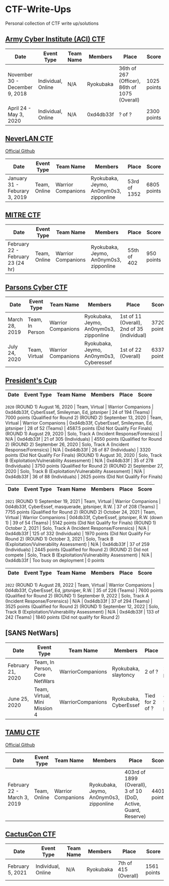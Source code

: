 # CTF-Write-Ups
Personal collection of CTF write up/solutions

## [Army Cyber Institute (ACI) CTF](https://www.acictf.com/)

Date | Event Type | Team Name | Members | Place | Score
---  | ---        | ---       | ---     | ---   | ---  
November 30 - December 9, 2018 | Individual, Online | N/A | Ryokubaka | 36th of 267 (Officer), 86th of 1075 (Overall) | 1025 points 
April 24 - May 3, 2020 | Individual, Online | N/A | 0xd4db33f | ? of ? | 2300 points

## [NeverLAN CTF](https://neverlanctf.com/) 
[Official Github](https://github.com/NeverLAN-CTF)

Date | Event Type | Team Name | Members | Place | Score
---  | ---        | ---       | ---     | ---   | ---  
January 31 - Feburary 3, 2019 | Team, Online | Warrior Companions | Ryokubaka, Jeymo, An0nym0s3, zipponline | 53rd of 1352 | 6805 points

## [MITRE CTF](https://mitrestemctf.org/)

Date | Event Type | Team Name | Members | Place | Score
---  | ---        | ---       | ---     | ---   | ---  
February 22 - February 23 (24 hr) | Team, Online | Warrior Companions | Ryokubaka, Jeymo, An0nym0s3, zipponline | 55th of 402 | 950 points

## [Parsons Cyber CTF](https://parsonscyber.com)

Date | Event Type | Team Name | Members | Place | Score
---  | ---        | ---       | ---     | ---   | ---  
March 28, 2019 | Team, In Person | Warrior Companions | Ryokubaka, Jeymo, An0nym0s3, zipponline | 1st of 11 (Overall), 2nd of 35 (individual) | 3720 points
July 24, 2020 | Team, Virtual | Warrior Companions | Ryokubaka, Jeymo, An0nym0s3, Cyberessef | 1st of 22 (Overall) | 6337 points

## [President's Cup](https://www.cisa.gov/presidentscup)

Date | Event Type | Team Name | Members | Place | Score
---  | ---        | ---       | ---     | ---   | ---  
`2020`
(ROUND 1) August 16, 2020 | Team, Virtual | Warrior Companions | 0xd4db33f, CyberEssef, Smileyman, Ed, jptsniper | 24 of 194 (Teams) | 7000 points (Qualified for Round 2)
(ROUND 2) September 13, 2020 | Team, Virtual | Warrior Companions | 0xd4db33f, CyberEssef, Smileyman, Ed, jptsniper | 28 of 52 (Teams) | 4587.5 points (Did Not Qualify For Finals)
(ROUND 1) August 29, 2020 | Solo, Track A (Incident Response/Forensics) | N/A | 0xd4db33f | 21 of 305 (Individuals) | 4550 points (Qualified for Round 2)
(ROUND 2) September 26, 2020 | Solo, Track A (Incident Response/Forensics) | N/A | 0xd4db33f | 26 of 87 (Individuals) | 3320 points (Did Not Qualify For Finals)
(ROUND 1) August 30, 2020 | Solo, Track B (Exploitation/Vulnerability Assessment) | N/A | 0xd4db33f | 35 of 278 (Individuals) | 3750 points (Qualified for Round 2)
(ROUND 2) September 27, 2020 | Solo, Track B (Exploitation/Vulnerability Assessment) | N/A | 0xd4db33f | 36 of 88 (Individuals) | 2625 points (Did Not Qualify For Finals)

Date | Event Type | Team Name | Members | Place | Score
---  | ---        | ---       | ---     | ---   | ---  
`2021`
(ROUND 1) September 19, 2021 | Team, Virtual | Warrior Companions | 0d4db33f, CyberEssef, masquerade, jptsniper, R.W. | 37 of 208 (Teams) | 7755 points (Qualified for Round 2)
(ROUND 2) October 24, 2021 | Team, Virtual | Warrior Companions | 0d4db33f, CyberEssef, jptsniper, R.W. (down 1) | 39 of 54 (Teams) | 5142 points (Did Not Qualify for Finals)
(ROUND 1) October 2, 2021 | Solo, Track A (Incident Response/Forensics) | N/A | 0xd4db33f | 125 of 332 (Individuals) | 1970 points (Did Not Qualify For Round 2)
(ROUND 1) October 3, 2021 | Solo, Track B (Exploitation/Vulnerability Assessment) | N/A | 0xd4db33f | 37 of 259 (Individuals) | 2445 points (Qualified for Round 2)
(ROUND 2) Did not compete | Solo, Track B (Exploitation/Vulnerability Assessment) | N/A | 0xd4db33f | Too busy on deployment | 0 points


Date | Event Type | Team Name | Members | Place | Score
---  | ---        | ---       | ---     | ---   | ---  
`2022`
(ROUND 1) August 28, 2022 | Team, Virtual | Warrior Companions | 0d4db33f, CyberEssef, Ed, jptsniper, R.W. | 35 of 226 (Teams) | 7600 points (Qualified for Round 2)
(ROUND 1) September 9, 2022 | Solo, Track A (Incident Response/Forensics) | N/A | 0xd4db33f | 37 of 294 (Teams) | 3525 points (Qualified for Round 2)
(ROUND 1) September 12, 2022 | Solo, Track B (Exploitation/Vulnerability Assessment) | N/A | 0xd4db33f | 133 of 242 (Teams) | 1840 points (Did not qualify for Round 2)


 ## [SANS NetWars] 

Date | Event Type | Team Name | Members | Place | Score
---  | ---        | ---       | ---     | ---   | ---  
February 21, 2020 | Team, In Person, Core NetWars | WarriorCompanions | Ryokubaka, slaytoncy | 2 of ? | 211 points
June 25, 2020 | Team, Virtual, Mini Mission 4 | WarriorCompanions | Ryokubaka, CyberEssef | Tied for 2 of ? | 89 (of 90 points) 

## [TAMU CTF](https://tamuctf.com/) 
[Official Github](https://github.com/tamuctf/TAMUctf-2019)

Date | Event Type | Team Name | Members | Place | Score
---  | ---        | ---       | ---     | ---   | ---  
February 22 - March 3, 2019 | Team, Online | Warrior Companions | Ryokubaka, Jeymo, An0nym0s3, zipponline | 403rd of 1899 (Overall), 3 of 10 (DoD, Active, Guard, Reserve)  | 4401 points

## [CactusCon CTF](https://cactuscon.com/)

Date | Event Type | Team Name | Members | Place | Score
---  | ---        | ---       | ---     | ---   | ---  
February 5, 2021 | Individual, Online | N/A | Ryokubaka | 7th of 415 (Overall) | 1561 points

